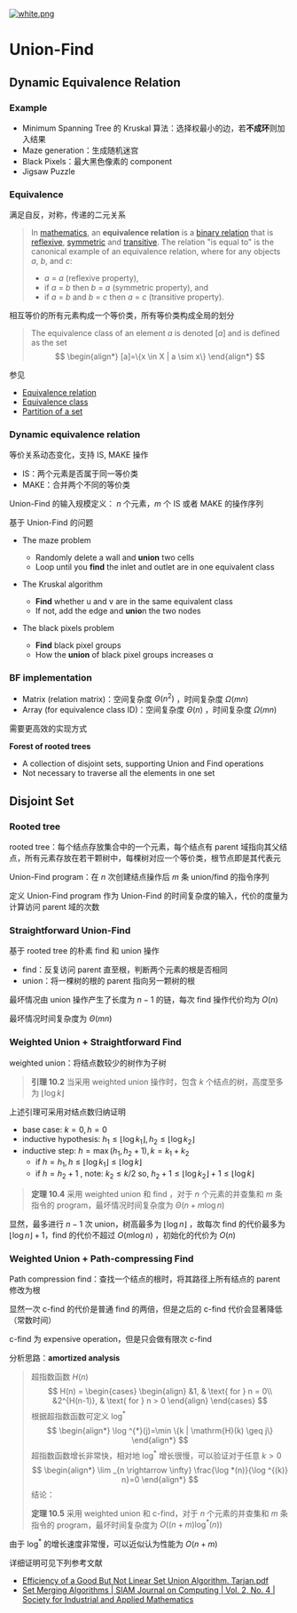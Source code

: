 [![white.png](https://i.loli.net/2019/04/11/5cae134487910.png)](https://github.com/i1123581321/NJU-open-resource)

# Union-Find

## Dynamic Equivalence Relation

### Example

* Minimum Spanning Tree 的 Kruskal 算法：选择权最小的边，若**不成环**则加入结果
* Maze generation：生成随机迷宫
* Black Pixels：最大黑色像素的 component
* Jigsaw Puzzle

### Equivalence

满足自反，对称，传递的二元关系

> In [mathematics](https://en.wikipedia.org/wiki/Mathematics), an **equivalence relation** is a [binary relation](https://en.wikipedia.org/wiki/Binary_relation) that is [reflexive](https://en.wikipedia.org/wiki/Reflexive_relation), [symmetric](https://en.wikipedia.org/wiki/Symmetric_relation) and [transitive](https://en.wikipedia.org/wiki/Transitive_relation). The relation "is equal to" is the canonical example of an equivalence relation, where for any objects *a*, *b*, and *c*:
>
> - *a* = *a* (reflexive property),
> - if *a* = *b* then *b* = *a* (symmetric property), and
> - if *a* = *b* and *b* = *c* then *a* = *c* (transitive property).

相互等价的所有元素构成一个等价类，所有等价类构成全局的划分

> The equivalence class of an element *a* is denoted [*a*] and is defined as the set
> $$
> \begin{align*}
> [a]=\{x \in X | a \sim x\}
> \end{align*}
> $$

参见 

* [Equivalence relation](https://en.wikipedia.org/wiki/Equivalence_relation)
* [Equivalence class](https://en.wikipedia.org/wiki/Equivalence_class)
* [Partition of a set](https://en.wikipedia.org/wiki/Partition_of_a_set)

### Dynamic equivalence relation

等价关系动态变化，支持 IS, MAKE 操作

* IS：两个元素是否属于同一等价类
* MAKE：合并两个不同的等价类

Union-Find 的输入规模定义： $n$ 个元素，$m$ 个 IS 或者 MAKE 的操作序列

基于 Union-Find 的问题

* The maze problem
  * Randomly delete a wall and **union** two cells
  * Loop until you **find** the inlet and outlet are in one equivalent class

* The Kruskal algorithm
  * **Find** whether u and v are in the same equivalent class
  * If not, add the edge and **unio**n the two nodes

* The black pixels problem
  * **Find** black pixel groups
  * How the **union** of black pixel groups increases α

### BF implementation

* Matrix (relation matrix)：空间复杂度 $\Theta(n^2)$ ，时间复杂度 $\Omega(mn)​$
* Array (for equivalence class ID)：空间复杂度 $\Theta(n)$ ，时间复杂度 $\Omega(mn)$

需要更高效的实现方式

**Forest of rooted trees**

- A collection of disjoint sets, supporting Union and Find operations
- Not necessary to traverse all the elements in one set

## Disjoint Set

### Rooted tree

rooted tree：每个结点存放集合中的一个元素，每个结点有 parent 域指向其父结点，所有元素存放在若干颗树中，每棵树对应一个等价类，根节点即是其代表元

Union-Find program：在 $n$ 次创建结点操作后 $m$ 条 union/find 的指令序列

定义 Union-Find program 作为 Union-Find 的时间复杂度的输入，代价的度量为计算访问 parent 域的次数

### Straightforward Union-Find

基于 rooted tree 的朴素 find 和 union 操作

- find：反复访问 parent 直至根，判断两个元素的根是否相同
- union：将一棵树的根的 parent 指向另一颗树的根

最坏情况由 union 操作产生了长度为 $n-1$ 的链，每次 find 操作代价均为 $O(n)$

最坏情况时间复杂度为 $\Theta(mn)$

### Weighted Union + Straightforward Find

weighted union：将结点数较少的树作为子树

> **引理 10.2** 当采用 weighted union 操作时，包含 $k$ 个结点的树，高度至多为 $\lfloor\log k\rfloor$

上述引理可采用对结点数归纳证明

* base case: $k = 0, h = 0$
* inductive hypothesis: $h_{1} \leqslant\left\lfloor\log k_{1}\right\rfloor, h_{2} \leqslant\left\lfloor\log k_{2}\right\rfloor$
* inductive step: $h=\max (h_1, h_2+1), k=k_1+k_2$
  * if $h=h_{1}, h \leqslant\left\lfloor\log k_{1}\right\rfloor \leqslant\lfloor\log k\rfloor$
  * if $h=h_{2}+1$ , note: $k_{2} \leqslant k / 2$ so, $h_{2}+1 \leqslant\left\lfloor\log k_{2}\right\rfloor+ 1 \leqslant\lfloor\log k\rfloor$

> **定理 10.4** 采用 weighted union 和 find ，对于 $n$ 个元素的并查集和 $m$ 条指令的 program，最坏情况时间复杂度为 $\Theta(n + m\log n)$

显然，最多进行 $n - 1$ 次 union，树高最多为 $\lfloor\log n\rfloor$ ，故每次 find 的代价最多为 $\lfloor\log n\rfloor + 1$，find 的代价不超过 $O(m\log n)$ ，初始化的代价为 $O(n)$

### Weighted Union + Path-compressing Find

Path compression find：查找一个结点的根时，将其路径上所有结点的 parent 修改为根

显然一次 c-find 的代价是普通 find 的两倍，但是之后的 c-find 代价会显著降低（常数时间）

c-find 为 expensive operation，但是只会做有限次 c-find

分析思路：**amortized analysis**

> 超指数函数 $H(n)​$
> $$
> H(n) = 
> \begin{cases}
> \begin{align}
> &1, & \text{ for } n = 0\\
> &2^{H(n-1)}, & \text{ for } n > 0
> \end{align}
> \end{cases}
> $$
> 根据超指数函数可定义 $\log^*$
> $$
> \begin{align*}
> \log ^{*}(j)=\min \{k | \mathrm{H}(k) \geq j\}
> \end{align*}
> $$
> 超指数函数增长非常快，相对地 $\log^*$ 增长很慢，可以验证对于任意 $k > 0$
> $$
> \begin{align*}
> \lim _{n \rightarrow \infty} \frac{\log *(n)}{\log ^{(k)} n}=0
> \end{align*}
> $$
> 结论：
>
> **定理 10.5** 采用 weighted union 和 c-find，对于 $n$ 个元素的并查集和 $m$ 条指令的 program，最坏时间复杂度为 $O\left((n+m) \log ^{*}(n)\right)$

由于 $\log^*$ 的增长速度非常慢，可以近似认为性能为 $O(n + m)$

详细证明可见下列参考文献

* [Efficiency of a Good But Not Linear Set Union Algorithm. Tarjan.pdf](http://e-maxx.ru/bookz/files/dsu/Efficiency%20of%20a%20Good%20But%20Not%20Linear%20Set%20Union%20Algorithm.%20Tarjan.pdf)
* [Set Merging Algorithms | SIAM Journal on Computing | Vol. 2, No. 4 | Society for Industrial and Applied Mathematics](https://epubs.siam.org/doi/10.1137/0202024)